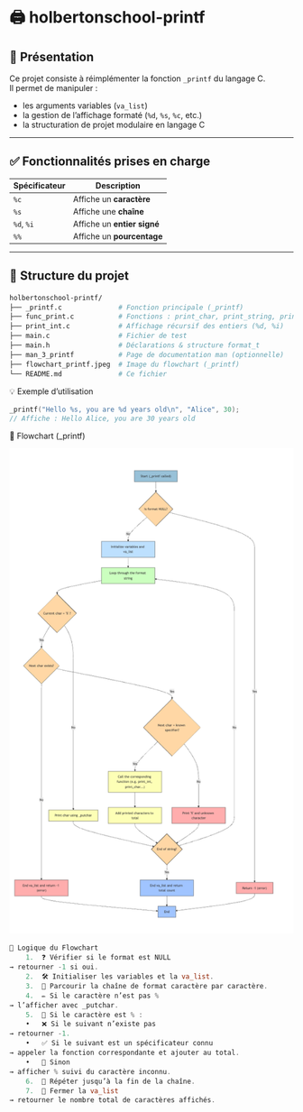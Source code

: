 # 🖨️ holbertonschool-printf

## 📝 Présentation

Ce projet consiste à réimplémenter la fonction `_printf` du langage C.  
Il permet de manipuler :
- les arguments variables (`va_list`)
- la gestion de l’affichage formaté (`%d`, `%s`, `%c`, etc.)
- la structuration de projet modulaire en langage C

---

## ✅ Fonctionnalités prises en charge

| Spécificateur | Description                |
|---------------|----------------------------|
| `%c`          | Affiche un **caractère**   |
| `%s`          | Affiche une **chaîne**     |
| `%d`, `%i`    | Affiche un **entier signé**|
| `%%`          | Affiche un **pourcentage** |

---

## 📁 Structure du projet

```bash
holbertonschool-printf/
├── _printf.c              # Fonction principale (_printf)
├── func_print.c           # Fonctions : print_char, print_string, print_prct
├── print_int.c            # Affichage récursif des entiers (%d, %i)
├── main.c                 # Fichier de test
├── main.h                 # Déclarations & structure format_t
├── man_3_printf           # Page de documentation man (optionnelle)
├── flowchart_printf.jpeg  # Image du flowchart (_printf)
└── README.md              # Ce fichier
```

💡 Exemple d’utilisation
```c
_printf("Hello %s, you are %d years old\n", "Alice", 30);
// Affiche : Hello Alice, you are 30 years old
```


🔁 Flowchart (_printf)

![flowchart](flow.png)
```c
🧾 Logique du Flowchart
	1.	❓ Vérifier si le format est NULL
→ retourner -1 si oui.
	2.	🛠️ Initialiser les variables et la va_list.
	3.	🔁 Parcourir la chaîne de format caractère par caractère.
	4.	✏️ Si le caractère n’est pas %
→ l’afficher avec _putchar.
	5.	🔣 Si le caractère est % :
	•	❌ Si le suivant n’existe pas
→ retourner -1.
	•	✅ Si le suivant est un spécificateur connu
→ appeler la fonction correspondante et ajouter au total.
	•	🚫 Sinon
→ afficher % suivi du caractère inconnu.
	6.	🔂 Répéter jusqu’à la fin de la chaîne.
	7.	🧮 Fermer la va_list
→ retourner le nombre total de caractères affichés.
```


